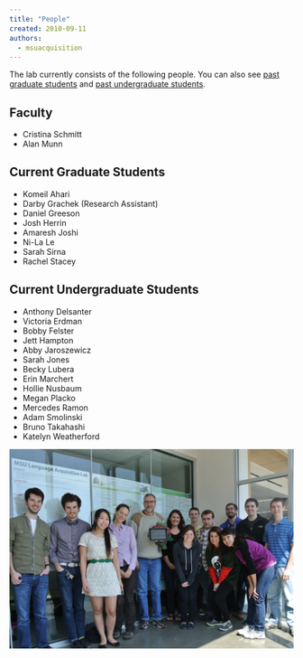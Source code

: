 ```yaml
---
title: "People"
created: 2010-09-11
authors: 
  - msuacquisition
---
```


The lab currently consists of the following people. You can also see [past graduate students](https://msuacquisition.wordpress.com/people/graduate-alumni/ "Graduate Alumni") and [past undergraduate students](https://msuacquisition.wordpress.com/people/undergraduate-alumni/ "Undergraduate Alumni").

## Faculty

- Cristina Schmitt
- Alan Munn

## Current Graduate Students

- Komeil Ahari
- Darby Grachek (Research Assistant)
- Daniel Greeson
- Josh Herrin
- Amaresh Joshi
- Ni-La Le
- Sarah Sirna
- Rachel Stacey

## Current Undergraduate Students

- Anthony Delsanter
- Victoria Erdman
- Bobby Felster
- Jett Hampton
- Abby Jaroszewicz
- Sarah Jones
- Becky Lubera
- Erin Marchert
- Hollie Nusbaum
- Megan Placko
- Mercedes Ramon
- Adam Smolinski
- Bruno Takahashi
- Katelyn Weatherford

[![labpicture3](assets/images/labpicture3.jpg)](http://msuacquisition.files.wordpress.com/2010/09/labpicture3.jpg)

